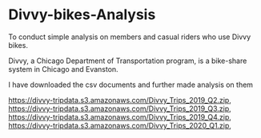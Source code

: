 # Divvy-bikes-Analysis
To conduct simple analysis on members and casual riders who use Divvy bikes.

Divvy, a Chicago Department of Transportation program, is a bike-share system in Chicago and Evanston.

I have downloaded the csv documents and further made analysis on them

https://divvy-tripdata.s3.amazonaws.com/Divvy_Trips_2019_Q2.zip,
https://divvy-tripdata.s3.amazonaws.com/Divvy_Trips_2019_Q3.zip,
https://divvy-tripdata.s3.amazonaws.com/Divvy_Trips_2019_Q4.zip,
https://divvy-tripdata.s3.amazonaws.com/Divvy_Trips_2020_Q1.zip,
